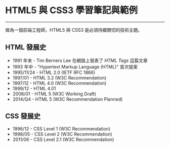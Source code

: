 # HTML5 與 CSS3 學習筆記與範例
---

做為一個前端工程師，HTML5 與 CSS3 是必須持續關切的技術主題。

## HTML 發展史
* 1991 年末 - Tim Berners Lee 在網路上發表了 *HTML Tags* 這篇文章
* 1993 年中 - "Hypertext Markup Language (HTML)" 首次提案
* 1995/11/24 - HTML 2.0 (IETF RFC 1866)
* 1997/01 - HTML 3.2 (W3C Recommendation)
* 1997/12 - HTML 4.0 (W3C Recommendation)
* 1999/12 - HTML 4.01
* 2008/01 - HTML 5 (W3C Working Draft)
* 2014/Q4 - HTML 5 (W3C Recommendation Planned)

## CSS 發展史
* 1996/12 - CSS Level 1 (W3C Recommendation)
* 1998/05 - CSS Level 2 (W3C Recommendation)
* 2011/06 - CSS Level 2.1 (W3C Recommendation)
